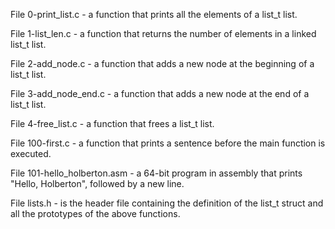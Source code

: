 File 0-print_list.c - a function that prints all the elements of a list_t list.

File 1-list_len.c - a function that returns the number of elements in a linked list_t list.

File 2-add_node.c - a function that adds a new node at the beginning of a list_t list.

File 3-add_node_end.c - a function that adds a new node at the end of a list_t list.

File 4-free_list.c - a function that frees a list_t list.

File 100-first.c - a function that prints a sentence before the main function is executed.

File 101-hello_holberton.asm - a 64-bit program in assembly that prints "Hello, Holberton", followed by a new line.

File lists.h - is the header file containing the definition of the list_t struct and all the prototypes of the above functions.
